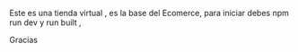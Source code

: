 Este es una tienda virtual , es la base del Ecomerce, para iniciar debes npm run dev y run built , 

Gracias
